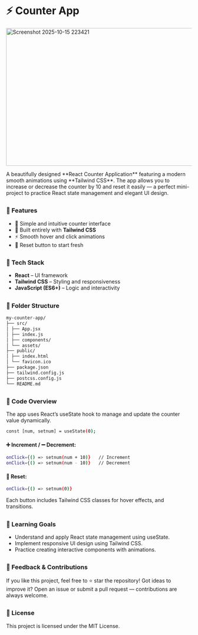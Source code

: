 # ⚡ Counter App

<img width="685" height="373" alt="Screenshot 2025-10-15 223421" src="https://github.com/user-attachments/assets/968fb57e-1dd6-4988-a307-8b90e8237ee2" />

<p>A beautifully designed **React Counter Application** featuring a modern smooth animations using **Tailwind CSS**. 
The app allows you to increase or decrease the counter by 10 and reset it easily — a perfect mini-project to practice 
React state management and elegant UI design.</p>

##

<h3>🚀 Features</h3>

- 🧮 Simple and intuitive counter interface 
- 🎨 Built entirely with **Tailwind CSS**  
- ⚡ Smooth hover and click animations  
- 🔄 Reset button to start fresh

##

<h3>🧰 Tech Stack</h3>

- **React** – UI framework  
- **Tailwind CSS** – Styling and responsiveness  
- **JavaScript (ES6+)** – Logic and interactivity  

##

<h3>📁 Folder Structure</h3>

```bash
my-counter-app/
├── src/
│ ├── App.jsx
│ ├── index.js
│ ├── components/
│ └── assets/
├── public/
│ ├── index.html
│ └── favicon.ico
├── package.json
├── tailwind.config.js
├── postcss.config.js
└── README.md
```

##

<h3>🧩 Code Overview</h3>

The app uses React’s useState hook to manage and update the counter value dynamically.

```bash
const [num, setnum] = useState(0);
```

<h4>➕ Increment / ➖ Decrement:</h4>

```bash
onClick={() => setnum(num + 10)}   // Increment
onClick={() => setnum(num - 10)}   // Decrement
```

<h4>🔁 Reset:</h4>

```bash
onClick={() => setnum(0)}
```

Each button includes Tailwind CSS classes for hover effects, and transitions.

##

<h3>🧠 Learning Goals</h3>

- Understand and apply React state management using useState.
- Implement responsive UI design using Tailwind CSS.
- Practice creating interactive components with animations.

##

<h3>💬 Feedback & Contributions</h3>

If you like this project, feel free to ⭐ star the repository!
Got ideas to improve it? Open an issue or submit a pull request — contributions are always welcome.

##

<h3>🪪 License</h3>

This project is licensed under the MIT License.
